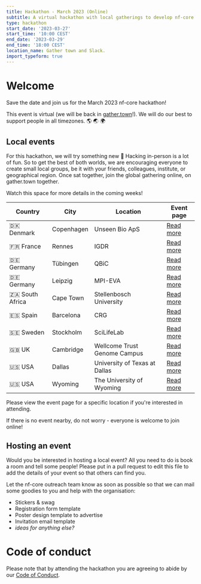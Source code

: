 ```yaml
---
title: Hackathon - March 2023 (Online)
subtitle: A virtual hackathon with local gatherings to develop nf-core together
type: hackathon
start_date: '2023-03-27'
start_time: '10:00 CEST'
end_date: '2023-03-29'
end_time: '18:00 CEST'
location_name: Gather town and Slack.
import_typeform: true
---
```


# Welcome

Save the date and join us for the March 2023 nf-core hackathon!

This event is virtual (we will be back in [gather.town](https://gather.town/)!).
We will do our best to support people in all timezones. :earth_americas: :earth_asia: :earth_africa:

## Local events

For this hackathon, we will try something new 🚀
Hacking in-person is a lot of fun. So to get the best of both worlds, we are encouraging everyone to create small local groups, be it with your friends, colleagues, institute, or geographical region.
Once sat together, join the global gathering online, on gather.town together.

Watch this space for more details in the coming weeks!

| Country         | City       |  Location                     | Event page                                |
| --------------- | ---------- | ----------------------------- | ----------------------------------------- |
| 🇩🇰 Denmark      | Copenhagen | Unseen Bio ApS                | [Read more](denmark-unseen-bio.md)        |
| 🇫🇷 France       | Rennes     | IGDR                          | [Read more](france-igdr.md)               |
| 🇩🇪 Germany      | Tübingen   | QBiC                          | [Read more](germany-qbic.md)              |
| 🇩🇪 Germany      | Leipzig    | MPI-EVA                       | [Read more](germany-mpi-eva.md)           |
| 🇿🇦 South Africa | Cape Town  | Stellenbosch University       | [Read more](south-africa-stellenbosch.md) |
| 🇪🇸 Spain        | Barcelona  | CRG                           | [Read more](spain-crg.md)                 |
| 🇸🇪 Sweden       | Stockholm  | SciLifeLab                    | [Read more](sweden-scilifelab.md)         |
| 🇬🇧 UK           | Cambridge  | Wellcome Trust Genome Campus  | [Read more](uk-wellcome-campus.md)        |
| 🇺🇸 USA          | Dallas     | University of Texas at Dallas | [Read more](usa-university-texas.md)      |
| 🇺🇸 USA          | Wyoming    | The University of Wyoming     | [Read more](usa-university-wyoming.md)    |

Please view the event page for a specific location if you're interested in attending.

If there is no event nearby, do not worry - everyone is welcome to join online!

## Hosting an event

Would you be interested in hosting a local event? All you need to do is book a room and tell some people!
Please put in a pull request to edit this file to add the details of your event so that others can find you.

Let the nf-core outreach team know as soon as possible so that we can mail some goodies to you and help with the organisation:

- Stickers & swag
- Registration form template
- Poster design template to advertise
- Invitation email template
- _ideas for anything else?_

# Code of conduct

Please note that by attending the hackathon you are agreeing to abide by our [Code of Conduct](https://nf-co.re/code_of_conduct).
